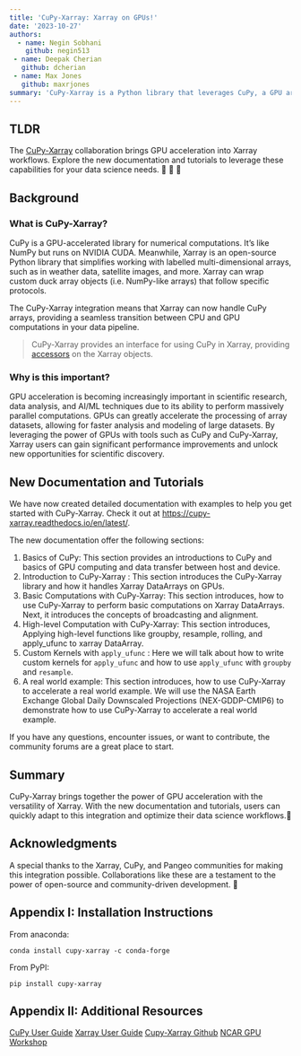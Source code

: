 ```yaml
---
title: 'CuPy-Xarray: Xarray on GPUs!'
date: '2023-10-27'
authors:
  - name: Negin Sobhani
    github: negin513
 - name: Deepak Cherian
   github: dcherian
 - name: Max Jones
   github: maxrjones
summary: 'CuPy-Xarray is a Python library that leverages CuPy, a GPU array library, and Xarray, a library for multi-dimensional labeled array computations, to enable fast and efficient data processing on GPUs.'
---
```


## TLDR

The [CuPy-Xarray](https://github.com/xarray-contrib/cupy-xarray) collaboration brings GPU acceleration into Xarray workflows. Explore the new documentation and tutorials to leverage these capabilities for your data science needs. 🎉 🥳 🚀

## Background

### What is CuPy-Xarray?

CuPy is a GPU-accelerated library for numerical computations. It’s like NumPy but runs on NVIDIA CUDA. Meanwhile, Xarray is an open-source Python library that simplifies working with labelled multi-dimensional arrays, such as in weather data, satellite images, and more. Xarray can wrap custom duck array objects (i.e. NumPy-like arrays) that follow specific protocols.

The CuPy-Xarray integration means that Xarray can now handle CuPy arrays, providing a seamless transition between CPU and GPU computations in your data pipeline.

> CuPy-Xarray provides an interface for using CuPy in Xarray, providing [accessors](https://docs.xarray.dev/en/stable/internals/extending-xarray.html) on the Xarray objects.

### Why is this important?

GPU acceleration is becoming increasingly important in scientific research, data analysis, and AI/ML techniques due to its ability to perform massively parallel computations. GPUs can greatly accelerate the processing of array datasets, allowing for faster analysis and modeling of large datasets. By leveraging the power of GPUs with tools such as CuPy and CuPy-Xarray, Xarray users can gain significant performance improvements and unlock new opportunities for scientific discovery.

## New Documentation and Tutorials

We have now created detailed documentation with examples to help you get started with CuPy-Xarray. Check it out at https://cupy-xarray.readthedocs.io/en/latest/.

The new documentation offer the following sections:

1. Basics of CuPy: This section provides an introductions to CuPy and basics of GPU computing and data transfer between host and device.
2. Introduction to CuPy-Xarray : This section introduces the CuPy-Xarray library and how it handles Xarray DataArrays on GPUs.
3. Basic Computations with CuPy-Xarray: This section introduces, how to use CuPy-Xarray to perform basic computations on Xarray DataArrays. Next, it introduces the concepts of broadcasting and alignment.
4. High-level Computation with CuPy-Xarray: This section introduces, Applying high-level functions like groupby, resample, rolling, and apply_ufunc to xarray DataArray.
5. Custom Kernels with `apply_ufunc` : Here we will talk about how to write custom kernels for `apply_ufunc` and how to use `apply_ufunc` with `groupby` and `resample`.
6. A real world example: This section introduces, how to use CuPy-Xarray to accelerate a real world example. We will use the NASA Earth Exchange Global Daily Downscaled Projections (NEX-GDDP-CMIP6) to demonstrate how to use CuPy-Xarray to accelerate a real world example.

If you have any questions, encounter issues, or want to contribute, the community forums are a great place to start.

## Summary

CuPy-Xarray brings together the power of GPU acceleration with the versatility of Xarray. With the new documentation and tutorials, users can quickly adapt to this integration and optimize their data science workflows.🚀

## Acknowledgments

A special thanks to the Xarray, CuPy, and Pangeo communities for making this integration possible. Collaborations like these are a testament to the power of open-source and community-driven development. 💪

## Appendix I: Installation Instructions

From anaconda:

```shell
conda install cupy-xarray -c conda-forge
```

From PyPI:

```shell
pip install cupy-xarray
```

## Appendix II: Additional Resources

[CuPy User Guide](https://docs.cupy.dev/en/stable/user_guide/index.html)
[Xarray User Guide](https://docs.xarray.dev/en/stable/user-guide/index.html)
[Cupy-Xarray Github](https://github.com/xarray-contrib/cupy-xarray.git)
[NCAR GPU Workshop](https://github.com/NCAR/GPU_workshop)
